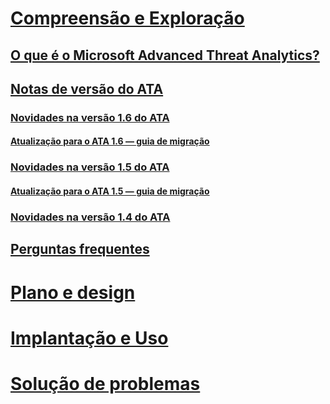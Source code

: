 # [Compreensão e Exploração](what-is-ata.md)
## [O que é o Microsoft Advanced Threat Analytics?](what-is-ata.md)
## [Notas de versão do ATA](ata-release-notes.md)
### [Novidades na versão 1.6 do ATA](whats-new-version-1.6.md)
#### [Atualização para o ATA 1.6 — guia de migração](ata-update-1.6-migration-guide.md)
### [Novidades na versão 1.5 do ATA](whats-new-version-1.5.md)
#### [Atualização para o ATA 1.5 — guia de migração](ata-update-1.5-migration-guide.md)
### [Novidades na versão 1.4 do ATA](whats-new-version-1.4.md)
## [Perguntas frequentes](ata-technical-faq.md)
# [Plano e design](/advanced-threat-analytics/plan-design/ata-capacity-planning)
# [Implantação e Uso](/advanced-threat-analytics/deploy-use/install-ata)
# [Solução de problemas](/advanced-threat-analytics/troubleshoot/troubleshooting-ata-using-logs)


<!--HONumber=May16_HO1-->


